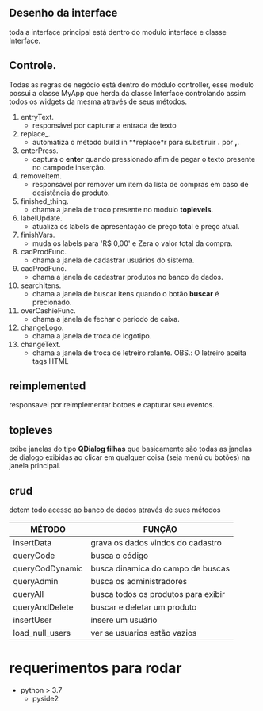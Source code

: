 ## Desenho da interface

toda a interface principal está dentro do modulo interface e classe Interface.

## Controle.

Todas as regras de negócio está dentro do módulo controller, esse modulo possui
a classe MyApp que herda da classe Interface controlando assim todos os widgets da
mesma através de seus métodos.

1. entryText.
	- responsável por capturar a entrada de texto
2. replace_.
	- automatiza o método build in **replace*r para substiruir **.** por **,**.
3. enterPress.
	- captura o **enter** quando pressionado afim de pegar o texto presente no campode inserção.
4. removeItem.
	- responsável por remover um item da lista de compras em caso de desistência do produto.
5. finished_thing.
	- chama a janela de troco presente no modulo **toplevels**.
6. labelUpdate.
	- atualiza os labels de apresentação de preço total e preço atual.
7. finishVars.
	- muda os labels para 'R$ 0,00' e Zera o valor total da compra.
8. cadProdFunc.
	- chama a janela de cadastrar usuários do sistema.
9. cadProdFunc.
	- chama a janela de cadastrar produtos no banco de dados.
10. searchItens.
	- chama a janela de buscar itens quando o botão **buscar** é precionado.
11. overCashieFunc.
	- chama a janela de fechar o periodo de caixa.
12. changeLogo.
	- chama a janela de troca de logotipo.
13. changeText.
	- chama a janela de troca de letreiro rolante. OBS.: O letreiro aceita tags HTML

## reimplemented

responsavel por reimplementar botoes e capturar seu eventos.

## topleves

exibe janelas do tipo **QDialog filhas** que basicamente são todas as janelas de 
dialogo exibidas ao clicar em qualquer coisa (seja menú ou botões) na janela principal.

## crud

detem todo acesso ao banco de dados através de sues métodos

|                 MÉTODO           |     FUNÇÃO                              |
|----------------------------------|-----------------------------------------|
|insertData                        | grava os dados vindos do cadastro       |
|queryCode                         | busca o código                          |
|queryCodDynamic                   | busca dinamica do campo de buscas       |
|queryAdmin                        | busca os administradores                |
|queryAll                          | busca todos os produtos para exibir     |
|queryAndDelete                    | buscar e deletar um produto             |
|insertUser                        | insere um usuário                       |
|load_null_users                   | ver se usuarios estão vazios            |


# requerimentos para rodar

- python > 3.7
	- pyside2
